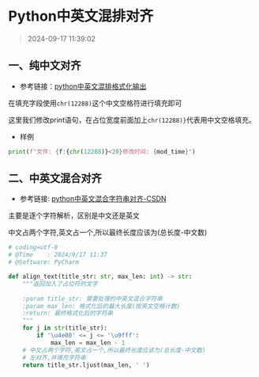 # Python中英文混排对齐

> 2024-09-17 11:39:02

## 一、纯中文对齐

* 参考链接：[python中英文混排格式化输出](https://zhuanlan.zhihu.com/p/519003659)

在填充字段使用`chr(12288)`这个中文空格符进行填充即可

这里我们修改print语句，在占位宽度前面加上`chr(12288)}`代表用中文空格填充。

* 样例

```python
print(f"文件: {f:{chr(12288)}<20}修改时间: {mod_time}")
```

## 二、中英文混合对齐

* 参考链接: [python中英文混合字符串对齐-CSDN](https://blog.csdn.net/f__yuan/article/details/117994930)

主要是逐个字符解析，区别是中文还是英文

中文占两个字符,英文占一个,所以最终长度应该为(总长度-中文数)

```python
# coding=utf-8
# @Time    : 2024/9/17 11:37
# @Software: PyCharm

def align_text(title_str: str, max_len: int) -> str:
    """返回加入了占位符的文字
    
    :param title_str: 需要处理的中英文混合字符串
    :param max_len: 格式化后的最大长度(按英文空格计数)
    :return: 最终格式化后的字符串
    """
    for j in str(title_str):
        if '\u4e00' <= j <= '\u9fff':
            max_len = max_len - 1
    # 中文占两个字符,英文占一个,所以最终长度应该为(总长度-中文数)
    # 左对齐,并填充字符串
    return title_str.ljust(max_len, ' ')
```

